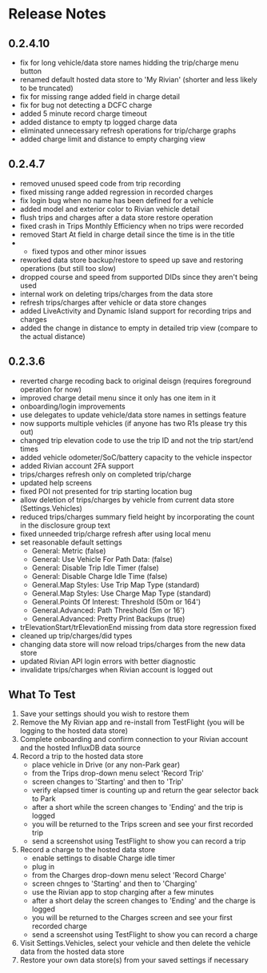 # Release Notes

## 0.2.4.10
- fix for long vehicle/data store names hidding the trip/charge menu button
- renamed default hosted data store to 'My Rivian' (shorter and less likely to be truncated)
- fix for missing range added field in charge detail
- fix for bug not detecting a DCFC charge
- added 5 minute record charge timeout
- added distance to empty tp logged charge data
- eliminated unnecessary refresh operations for trip/charge graphs
- added charge limit and distance to empty charging view

## 0.2.4.7
- removed unused speed code from trip recording
- fixed missing range added regression in recorded charges
- fix login bug when no name has been defined for a vehicle
- added model and exterior color to Rivian vehicle detail
- flush trips and charges after a data store restore operation
- fixed crash in Trips Monthly Efficiency when no trips were recorded
- removed Start At field in charge detail since the time is in the title
- - fixed typos and other minor issues
- reworked data store backup/restore to speed up save and restoring operations (but still too slow)
- dropped course and speed from supported DIDs since they aren't being used
- internal work on deleting trips/charges from the data store
- refresh trips/charges after vehicle or data store changes
- added LiveActivity and Dynamic Island support for recording trips and charges
- added the change in distance to empty in detailed trip view (compare to the actual distance)

## 0.2.3.6
- reverted charge recoding back to original deisgn (requires foreground operation for now)
- improved charge detail menu since it only has one item in it
- onboarding/login improvements
- use delegates to update vehicle/data store names in settings feature
- now supports multiple vehicles (if anyone has two R1s please try this out)
- changed trip elevation code to use the trip ID and not the trip start/end times
- added vehicle odometer/SoC/battery capacity to the vehicle inspector
- added Rivian account 2FA support
- trips/charges refresh only on completed trip/charge
- updated help screens
- fixed POI not presented for trip starting location bug
- allow deletion of trips/charges by vehicle from current data store (Settings.Vehicles)
- reduced trips/charges summary field height by incorporating the count in the disclosure group text
- fixed unneeded trip/charge refresh after using local menu
- set reasonable default settings
    - General: Metric (false)
    - General: Use Vehicle For Path Data: (false)
    - General: Disable Trip Idle Timer (false)
    - General: Disable Charge Idle Time (false)
    - General.Map Styles: Use Trip Map Type (standard)
    - General.Map Styles: Use Charge Map Type (standard)
    - General.Points Of Interest: Threshold (50m or 164')
    - General.Advanced: Path Threshold (5m or 16')
    - General.Advanced: Pretty Print Backups (true)
- trElevationStart/trElevationEnd missing from data store regression fixed
- cleaned up trip/charges/did types
- changing data store will now reload trips/charges from the new data store
- updated Rivian API login errors with better diagnostic
- invalidate trips/charges when Rivian account is logged out

## What To Test
1. Save your settings should you wish to restore them
2. Remove the My Rivian app and re-install from TestFlight (you will be logging to the hosted data store)
3. Complete onboarding and confirm connection to your Rivian account and the hosted InfluxDB data source
4. Record a trip to the hosted data store
    - place vehicle in Drive (or any non-Park gear)
    - from the Trips drop-down menu select 'Record Trip'
    - screen changes to 'Starting' and then to 'Trip'
    - verify elapsed timer is counting up and return the gear selector back to Park
    - after a short while the screen changes to 'Ending' and the trip is logged
    - you will be returned to the Trips screen and see your first recorded trip
    - send a screenshot using TestFlight to show you can record a trip
5. Record a charge to the hosted data store
    - enable settings to disable Charge idle timer 
    - plug in
    - from the Charges drop-down menu select 'Record Charge'
    - screen chnges to 'Starting' and then to 'Charging'
    - use the Rivian app to stop charging after a few minutes
    - after a short delay the screen changes to 'Ending' and the charge is logged
    - you will be returned to the Charges screen and see your first recorded charge
    - send a screenshot using TestFlight to show you can record a charge
6. Visit Settings.Vehicles, select your vehicle and then delete the vehicle data from the hosted data store
7. Restore your own data store(s) from your saved settings if necessary
